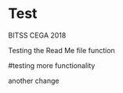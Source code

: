 # Test
BITSS CEGA 2018

Testing the Read Me file function 

#testing more functionality 

another change 
